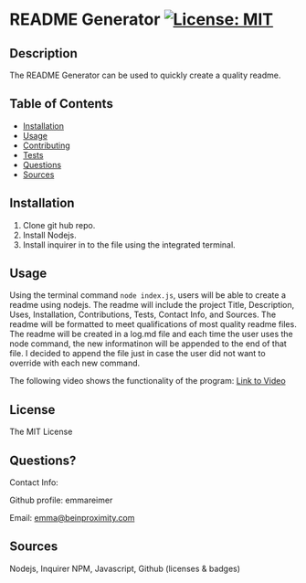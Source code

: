 # README Generator [![License: MIT](https://img.shields.io/badge/License-MIT-yellow.svg)](https://opensource.org/licenses/MIT)
  
## Description
The README Generator can be used to quickly create a quality readme.
  
## Table of Contents
- [Installation](#installation)
- [Usage](#usage)
- [Contributing](#contributing)
- [Tests](#tests)
- [Questions](#questions)
- [Sources](#sources)

## Installation
1. Clone git hub repo. 
2. Install Nodejs. 
3. Install inquirer in to the file using the integrated terminal.
  
## Usage
Using the terminal command `node index.js`, users will be able to create a readme using nodejs. The readme will include the project Title, Description, Uses, Installation, Contributions, Tests, Contact Info, and Sources. The readme will be formatted to meet qualifications of most quality readme files. The readme will be created in a log.md file and each time the user uses the node command, the new informatinon will be appended to the end of that file. I decided to append the file just in case the user did not want to override with each new command.

The following video shows the functionality of the program:
[Link to Video](https://drive.google.com/file/d/1yILIPYEUj5Clh9diU-FODf5xzqEmZV4z/view)

## License
The MIT License

## Questions?

Contact Info:

Github profile: emmareimer

Email: emma@beinproximity.com

## Sources
Nodejs, Inquirer NPM, Javascript, Github (licenses & badges)
  
    